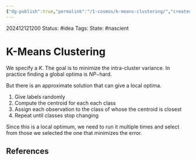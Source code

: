 ```yaml
---
{"dg-publish":true,"permalink":"/1-cosmos/k-means-clustering/","created":"2025-01-22T11:17:14.055-05:00","updated":"2024-12-12T12:03:03.962-05:00"}
---
```


202412121200
Status: #idea
Tags: 
State: #nascient
# K-Means Clustering

We specify a $K$.
The goal is to minimize the intra-cluster variance.
In practice finding a global optima is $NP-$hard.

But there is an approximate solution that can give a local optima.
1. Give labels randomly
2. Compute the centroid for each each class
3. Assign each observation to the class of whose the centroid is closest
4. Repeat until classes stop changing

Since this is a local optimum, we need to run it multiple times and select from those we selected the one that minimizes the error.

## References
